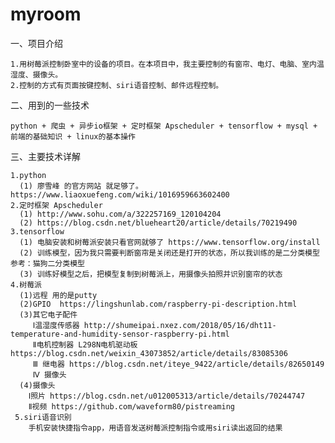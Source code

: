 # myroom

一、项目介绍

    1.用树莓派控制卧室中的设备的项目。在本项目中，我主要控制的有窗帘、电灯、电脑、室内温湿度、摄像头。
    2.控制的方式有页面按键控制、siri语音控制、邮件远程控制。

二、用到的一些技术
    
    python + 爬虫 + 异步io框架 + 定时框架 Apscheduler + tensorflow + mysql + 前端的基础知识 + linux的基本操作

三、主要技术详解
    
    1.python 
      (1) 廖雪峰 的官方网站 就足够了。https://www.liaoxuefeng.com/wiki/1016959663602400
    2.定时框架 Apscheduler
      (1) http://www.sohu.com/a/322257169_120104204
      (2) https://blog.csdn.net/blueheart20/article/details/70219490
    3.tensorflow
      (1) 电脑安装和树莓派安装只看官网就够了 https://www.tensorflow.org/install
      (2) 训练模型，因为我只需要判断窗帘是关闭还是打开的状态，所以我训练的是二分类模型 参考：猫狗二分类模型
      (3) 训练好模型之后，把模型复制到树莓派上，用摄像头拍照并识别窗帘的状态
    4.树莓派
      (1)远程 用的是putty
      (2)GPIO  https://lingshunlab.com/raspberry-pi-description.html
      (3)其它电子配件 
         Ⅰ温湿度传感器 http://shumeipai.nxez.com/2018/05/16/dht11-temperature-and-humidity-sensor-raspberry-pi.html
         Ⅱ电机控制器 L298N电机驱动板 https://blog.csdn.net/weixin_43073852/article/details/83085306
         Ⅲ 继电器 https://blog.csdn.net/iteye_9422/article/details/82650149
         Ⅳ 摄像头 
      (4)摄像头 
        Ⅰ照片 https://blog.csdn.net/u012005313/article/details/70244747
        Ⅱ视频 https://github.com/waveform80/pistreaming
     5.siri语音识别
        手机安装快捷指令app，用语音发送树莓派控制指令或用siri读出返回的结果
          
